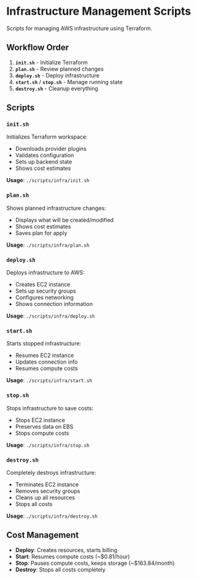 # Infrastructure Management Scripts

Scripts for managing AWS infrastructure using Terraform.

## Workflow Order

1. **`init.sh`** - Initialize Terraform
2. **`plan.sh`** - Review planned changes
3. **`deploy.sh`** - Deploy infrastructure
4. **`start.sh`** / **`stop.sh`** - Manage running state
5. **`destroy.sh`** - Cleanup everything

## Scripts

### `init.sh`
Initializes Terraform workspace:
- Downloads provider plugins
- Validates configuration
- Sets up backend state
- Shows cost estimates

**Usage**: `./scripts/infra/init.sh`

### `plan.sh`
Shows planned infrastructure changes:
- Displays what will be created/modified
- Shows cost estimates
- Saves plan for apply

**Usage**: `./scripts/infra/plan.sh`

### `deploy.sh`
Deploys infrastructure to AWS:
- Creates EC2 instance
- Sets up security groups
- Configures networking
- Shows connection information

**Usage**: `./scripts/infra/deploy.sh`

### `start.sh`
Starts stopped infrastructure:
- Resumes EC2 instance
- Updates connection info
- Resumes compute costs

**Usage**: `./scripts/infra/start.sh`

### `stop.sh`
Stops infrastructure to save costs:
- Stops EC2 instance
- Preserves data on EBS
- Stops compute costs

**Usage**: `./scripts/infra/stop.sh`

### `destroy.sh`
Completely destroys infrastructure:
- Terminates EC2 instance
- Removes security groups
- Cleans up all resources
- Stops all costs

**Usage**: `./scripts/infra/destroy.sh`

## Cost Management

- **Deploy**: Creates resources, starts billing
- **Start**: Resumes compute costs (~$0.81/hour)
- **Stop**: Pauses compute costs, keeps storage (~$163.84/month)
- **Destroy**: Stops all costs completely
